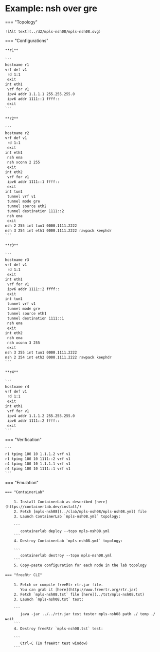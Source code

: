 # Example: nsh over gre

=== "Topology"

    ![Alt text](../d2/mpls-nsh08/mpls-nsh08.svg)

=== "Configurations"

    **r1**

    ```
    hostname r1
    vrf def v1
     rd 1:1
     exit
    int eth1
     vrf for v1
     ipv4 addr 1.1.1.1 255.255.255.0
     ipv6 addr 1111::1 ffff::
     exit
    ```

    **r2**

    ```
    hostname r2
    vrf def v1
     rd 1:1
     exit
    int eth1
     nsh ena
     nsh xconn 2 255
     exit
    int eth2
     vrf for v1
     ipv6 addr 1111::1 ffff::
     exit
    int tun1
     tunnel vrf v1
     tunnel mode gre
     tunnel source eth2
     tunnel destination 1111::2
     nsh ena
     exit
    nsh 2 255 int tun1 0000.1111.2222
    nsh 3 254 int eth1 0000.1111.2222 rawpack keephdr
    ```

    **r3**

    ```
    hostname r3
    vrf def v1
     rd 1:1
     exit
    int eth1
     vrf for v1
     ipv6 addr 1111::2 ffff::
     exit
    int tun1
     tunnel vrf v1
     tunnel mode gre
     tunnel source eth1
     tunnel destination 1111::1
     nsh ena
     exit
    int eth2
     nsh ena
     nsh xconn 3 255
     exit
    nsh 3 255 int tun1 0000.1111.2222
    nsh 2 254 int eth2 0000.1111.2222 rawpack keephdr
    ```

    **r4**

    ```
    hostname r4
    vrf def v1
     rd 1:1
     exit
    int eth1
     vrf for v1
     ipv4 addr 1.1.1.2 255.255.255.0
     ipv6 addr 1111::2 ffff::
     exit
    ```

=== "Verification"

    ```
    r1 tping 100 10 1.1.1.2 vrf v1
    r1 tping 100 10 1111::2 vrf v1
    r4 tping 100 10 1.1.1.1 vrf v1
    r4 tping 100 10 1111::1 vrf v1
    ```

=== "Emulation"

    === "ContainerLab"

        1. Install ContainerLab as described [here](https://containerlab.dev/install/)  
        2. Fetch [mpls-nsh08](../clab/mpls-nsh08/mpls-nsh08.yml) file  
        3. Launch ContainerLab `mpls-nsh08.yml` topology:  

        ```
           containerlab deploy --topo mpls-nsh08.yml  
        ```
        4. Destroy ContainerLab `mpls-nsh08.yml` topology:  

        ```
           containerlab destroy --topo mpls-nsh08.yml  
        ```
        5. Copy-paste configuration for each node in the lab topology

    === "freeRtr CLI"

        1. Fetch or compile freeRtr rtr.jar file.  
           You can grab it [here](http://www.freertr.org/rtr.jar)  
        2. Fetch `mpls-nsh08.tst` file [here](../tst/mpls-nsh08.tst)  
        3. Launch `mpls-nsh08.tst` test:  

        ```
           java -jar ../../rtr.jar test tester mpls-nsh08 path ./ temp ./ wait
        ```
        4. Destroy freeRtr `mpls-nsh08.tst` test:  

        ```
           Ctrl-C (In freeRtr test window)
        ```

